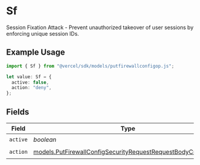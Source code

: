 # Sf

Session Fixation Attack - Prevent unauthorized takeover of user sessions by enforcing unique session IDs.

## Example Usage

```typescript
import { Sf } from "@vercel/sdk/models/putfirewallconfigop.js";

let value: Sf = {
  active: false,
  action: "deny",
};
```

## Fields

| Field                                                                                                                                | Type                                                                                                                                 | Required                                                                                                                             | Description                                                                                                                          |
| ------------------------------------------------------------------------------------------------------------------------------------ | ------------------------------------------------------------------------------------------------------------------------------------ | ------------------------------------------------------------------------------------------------------------------------------------ | ------------------------------------------------------------------------------------------------------------------------------------ |
| `active`                                                                                                                             | *boolean*                                                                                                                            | :heavy_check_mark:                                                                                                                   | N/A                                                                                                                                  |
| `action`                                                                                                                             | [models.PutFirewallConfigSecurityRequestRequestBodyCrsSfAction](../models/putfirewallconfigsecurityrequestrequestbodycrssfaction.md) | :heavy_check_mark:                                                                                                                   | N/A                                                                                                                                  |
